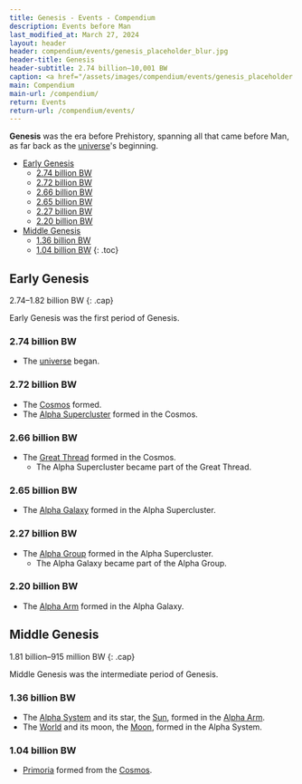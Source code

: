 ```yaml
---
title: Genesis - Events - Compendium
description: Events before Man
last_modified_at: March 27, 2024
layout: header
header: compendium/events/genesis_placeholder_blur.jpg
header-title: Genesis
header-subtitle: 2.74 billion–10,001 BW
caption: <a href="/assets/images/compendium/events/genesis_placeholder.jpg" target="_blank">AI placeholder artwork</a> generated using <a href="https://creator.nightcafe.studio/creation/p8Ur1u71VRDNyCDxJslE" target="_blank">Juggernaut XL 8.0</a> — <a href="https://creativecommons.org/publicdomain/zero/1.0/" target="_blank">CC0 1.0</a>
main: Compendium
main-url: /compendium/
return: Events
return-url: /compendium/events/
---
```


**Genesis** was the era before Prehistory, spanning all that came before Man, as far back as the [universe](/compendium/locations/universe/)'s beginning.

- [Early Genesis](#early-genesis)
  - [2.74 billion BW](#274-billion-bw)
  - [2.72 billion BW](#272-billion-bw)
  - [2.66 billion BW](#266-billion-bw)
  - [2.65 billion BW](#265-billion-bw)
  - [2.27 billion BW](#227-billion-bw)
  - [2.20 billion BW](#220-billion-bw)
- [Middle Genesis](#middle-genesis)
  - [1.36 billion BW](#136-billion-bw)
  - [1.04 billion BW](#104-billion-bw)
{: .toc}

## Early Genesis
2.74–1.82 billion BW
{: .cap}

Early Genesis was the first period of Genesis.

### 2.74 billion BW

- The [universe](/compendium/locations/universe/) began.

### 2.72 billion BW

- The [Cosmos](/compendium/locations/cosmos/) formed.
- The [Alpha Supercluster](/compendium/locations/alpha-supercluster/) formed in the Cosmos.

### 2.66 billion BW

- The [Great Thread](/compendium/locations/great-thread/) formed in the Cosmos.
  - The Alpha Supercluster became part of the Great Thread.

### 2.65 billion BW

- The [Alpha Galaxy](/compendium/locations/alpha-galaxy/) formed in the Alpha Supercluster.

### 2.27 billion BW

- The [Alpha Group](/compendium/locations/alpha-group/) formed in the Alpha Supercluster.
  - The Alpha Galaxy became part of the Alpha Group.

### 2.20 billion BW

- The [Alpha Arm](/compendium/locations/alpha-arm/) formed in the Alpha Galaxy.

## Middle Genesis
1.81 billion–915 million BW
{: .cap}

Middle Genesis was the intermediate period of Genesis.

### 1.36 billion BW

- The [Alpha System](/compendium/locations/alpha-system/) and its star, the [Sun](/compendium/locations/sun/), formed in the [Alpha Arm](/compendium/locations/alpha-arm/).
- The [World](/compendium/locations/world/) and its moon, the [Moon](/compendium/locations/moon/), formed in the Alpha System.

### 1.04 billion BW

- [Primoria](/compendium/locations/primoria/) formed from the [Cosmos](/compendium/locations/cosmos/).